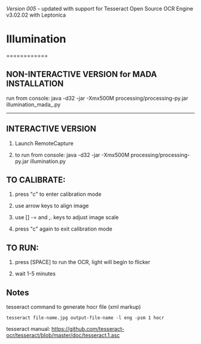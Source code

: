 *Version 005 -* updated with support for Tesseract Open Source OCR Engine v3.02.02 with Leptonica


# Illumination
============


## NON-INTERACTIVE VERSION for MADA INSTALLATION

run from console:
java -d32 -jar -Xmx500M processing/processing-py.jar illumination_mada_.py

-------------------
## INTERACTIVE VERSION

1. Launch RemoteCapture

2. to run from console:
java -d32 -jar -Xmx500M processing/processing-py.jar illumination.py


## TO CALIBRATE:

1. press "c" to enter calibration mode

2. use arrow keys to align image

3. use [] -= and ,. keys to adjust image scale

4. press "c" again to exit calibration mode

## TO RUN:

1. press [SPACE] to run the OCR, light will begin to flicker

2. wait 1-5 minutes

## Notes
tesseract command to generate hocr file (xml markup)

```tesseract file-name.jpg output-file-name -l eng -psm 1 hocr```

tesseract manual: https://github.com/tesseract-ocr/tesseract/blob/master/doc/tesseract.1.asc

